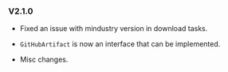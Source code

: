 ### V2.1.0

- Fixed an issue with mindustry version in download tasks.

- `GitHubArtifact` is now an interface that can be implemented.

- Misc changes.

